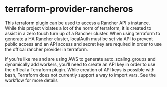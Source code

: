 # terraform-provider-rancheros

This terraform plugin can be used to access a Rancher API's instance. While this project violates a lot of the norm of terraform, it is created to assist in a zero touch turn up of a Rancher cluster. When using terraform to generate a HA Rancher cluster, localAuth must be set via API to prevent public access and an API access and secret key are required in order to use the offical rancher provider in terraform.

If you're like me and are using AWS to generate auto_scaling_groups and dynamically add workers, you'll need to create an API key in order to use the offical a Terraform plugin. While creation of API keys is possible with bash, Terraform does not currently support a way to import vars. See the workflow for more details
